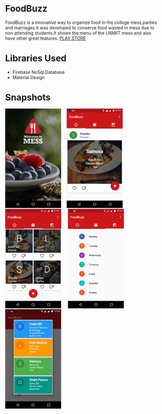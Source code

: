 # FoodBuzz
FoodBuzz is a innovative way to organize food in the college mess,parties and marriages.It was developed to conserve food wasted in mess due to non attending students.It shows the menu of the LNMIIT mess and also have other great features. [PLAY STORE](https://play.google.com/store/apps/details?id=com.food.khome.lnmiitmess&hl=en)

# Libraries Used

* Firebase NoSql Database
* Material Design

# Snapshots

<img src="https://github.com/kaushalbhardwaj/FoodBuzz/blob/master/screenshots/sc1.webp" width="180" height="320">&emsp; <img src="https://github.com/kaushalbhardwaj/FoodBuzz/blob/master/screenshots/sc2.webp" width="180" height="320">
&emsp; <img src="https://github.com/kaushalbhardwaj/FoodBuzz/blob/master/screenshots/sc3.webp" width="180" height="320"> &emsp; <img src="https://github.com/kaushalbhardwaj/FoodBuzz/blob/master/screenshots/sc4.webp" width="180" height="320">
&emsp; <img src="https://github.com/kaushalbhardwaj/FoodBuzz/blob/master/screenshots/sc5.webp" width="180" height="320">
